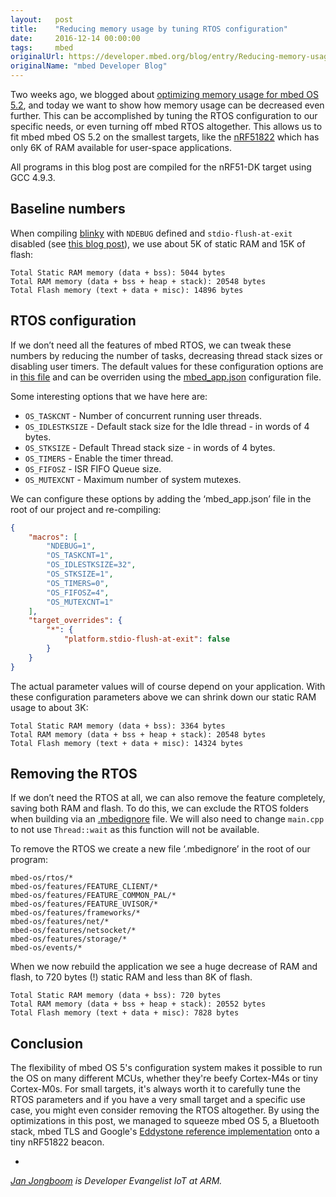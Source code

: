 ```yaml
---
layout:   post
title:    "Reducing memory usage by tuning RTOS configuration"
date:     2016-12-14 00:00:00
tags:     mbed
originalUrl: https://developer.mbed.org/blog/entry/Reducing-memory-usage-by-tuning-RTOS-con/
originalName: "mbed Developer Blog"
---
```


Two weeks ago, we blogged about [optimizing memory usage for mbed OS 5.2](https://developer.mbed.org/blog/entry/Optimizing-memory-usage-in-mbed-OS-52/), and today we want to show how memory usage can be decreased even further. This can be accomplished by tuning the RTOS configuration to our specific needs, or even turning off mbed RTOS altogether. This allows us to fit mbed mbed OS 5.2 on the smallest targets, like the [nRF51822](https://developer.mbed.org/platforms/Nordic-nRF51-DK/) which has only 6K of RAM available for user-space applications.

All programs in this blog post are compiled for the nRF51-DK target using GCC 4.9.3.

<!--more-->

## Baseline numbers

When compiling [blinky](https://github.com/armmbed/mbed-os-example-blinky) with `NDEBUG` defined and `stdio-flush-at-exit` disabled (see [this blog post](https://developer.mbed.org/blog/entry/Optimizing-memory-usage-in-mbed-OS-52/)), we use about 5K of static RAM and 15K of flash:

```
Total Static RAM memory (data + bss): 5044 bytes
Total RAM memory (data + bss + heap + stack): 20548 bytes
Total Flash memory (text + data + misc): 14896 bytes
```

## RTOS configuration

If we don’t need all the features of mbed RTOS, we can tweak these numbers by reducing the number of tasks, decreasing thread stack sizes or disabling user timers. The default values for these configuration options are in [this file](https://github.com/ARMmbed/mbed-os/blob/master/rtos/rtx/TARGET_CORTEX_M/RTX_Conf_CM.c) and can be overriden using the [mbed_app.json](https://github.com/ARMmbed/mbed-os/blob/master/docs/config_system.md#configuration-data-in-applications) configuration file.

Some interesting options that we have here are:

* `OS_TASKCNT` - Number of concurrent running user threads.
* `OS_IDLESTKSIZE` - Default stack size for the Idle thread - in words of 4 bytes.
* `OS_STKSIZE` - Default Thread stack size - in words of 4 bytes.
* `OS_TIMERS` - Enable the timer thread.
* `OS_FIFOSZ` - ISR FIFO Queue size.
* `OS_MUTEXCNT` - Maximum number of system mutexes.

We can configure these options by adding the ‘mbed_app.json’ file in the root of our project and re-compiling:

```json
{
    "macros": [
        "NDEBUG=1",
        "OS_TASKCNT=1",
        "OS_IDLESTKSIZE=32",
        "OS_STKSIZE=1",
        "OS_TIMERS=0",
        "OS_FIFOSZ=4",
        "OS_MUTEXCNT=1"
    ],
    "target_overrides": {
        "*": {
            "platform.stdio-flush-at-exit": false
        }
    }
}
```

The actual parameter values will of course depend on your application. With these configuration parameters above we can shrink down our static RAM usage to about 3K:

```
Total Static RAM memory (data + bss): 3364 bytes
Total RAM memory (data + bss + heap + stack): 20548 bytes
Total Flash memory (text + data + misc): 14324 bytes
```

## Removing the RTOS

If we don’t need the RTOS at all, we can also remove the feature completely, saving both RAM and flash. To do this, we can exclude the RTOS folders when building via an [.mbedignore](https://docs.mbed.com/docs/mbedmicro-api/en/latest/ignoring_files_from_build/) file. We will also need to change `main.cpp` to not use `Thread::wait` as this function will not be available.

To remove the RTOS we create a new file ‘.mbedignore’ in the root of our program:

```
mbed-os/rtos/*
mbed-os/features/FEATURE_CLIENT/*
mbed-os/features/FEATURE_COMMON_PAL/*
mbed-os/features/FEATURE_UVISOR/*
mbed-os/features/frameworks/*
mbed-os/features/net/*
mbed-os/features/netsocket/*
mbed-os/features/storage/*
mbed-os/events/*
```

When we now rebuild the application we see a huge decrease of RAM and flash, to 720 bytes (!) static RAM and less than 8K of flash.

```
Total Static RAM memory (data + bss): 720 bytes
Total RAM memory (data + bss + heap + stack): 20552 bytes
Total Flash memory (text + data + misc): 7828 bytes
```

## Conclusion

The flexibility of mbed OS 5's configuration system makes it possible to run the OS on many different MCUs, whether they're beefy Cortex-M4s or tiny Cortex-M0s. For small targets, it's always worth it to carefully tune the RTOS parameters and if you have a very small target and a specific use case, you might even consider removing the RTOS altogether. By using the optimizations in this post, we managed to squeeze mbed OS 5, a Bluetooth stack, mbed TLS and Google's [Eddystone reference implementation](https://github.com/roywant/EddystoneBeacon/) onto a tiny nRF51822 beacon.

-

*[Jan Jongboom](https://twitter.com/janjongboom) is Developer Evangelist IoT at ARM.*
